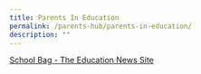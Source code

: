 ```yaml
---
title: Parents In Education
permalink: /parents-hub/parents-in-education/
description: ""
---
```

[School Bag - The Education News Site](https://www.schoolbag.edu.sg/features/parent-partnership)